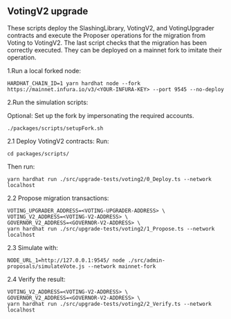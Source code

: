 ## VotingV2 upgrade

These scripts deploy the SlashingLibrary, VotingV2, and VotingUpgrader contracts and execute the Proposer operations for the migration from Voting to VotingV2. The last script checks that the migration has been correctly executed. They can be deployed on a mainnet fork to imitate their operation.

1.Run a local forked node:

```
HARDHAT_CHAIN_ID=1 yarn hardhat node --fork https://mainnet.infura.io/v3/<YOUR-INFURA-KEY> --port 9545 --no-deploy
```

2.Run the simulation scripts:

Optional: Set up the fork by impersonating the required accounts.

```
./packages/scripts/setupFork.sh
```

2.1 Deploy VotingV2 contracts:
Run:

```
cd packages/scripts/
```

Then run:

```
yarn hardhat run ./src/upgrade-tests/voting2/0_Deploy.ts --network localhost
```

2.2 Propose migration transactions:

```
VOTING_UPGRADER_ADDRESS=<VOTING-UPGRADER-ADDRESS> \
VOTING_V2_ADDRESS=<VOTING-V2-ADDRESS> \
GOVERNOR_V2_ADDRESS=<GOVERNOR-V2-ADDRESS> \
yarn hardhat run ./src/upgrade-tests/voting2/1_Propose.ts --network localhost
```

2.3 Simulate with:

```
NODE_URL_1=http://127.0.0.1:9545/ node ./src/admin-proposals/simulateVote.js --network mainnet-fork
```

2.4 Verify the result:

```
VOTING_V2_ADDRESS=<VOTING-V2-ADDRESS> \
GOVERNOR_V2_ADDRESS=<GOVERNOR-V2-ADDRESS> \
yarn hardhat run ./src/upgrade-tests/voting2/2_Verify.ts --network localhost
```
